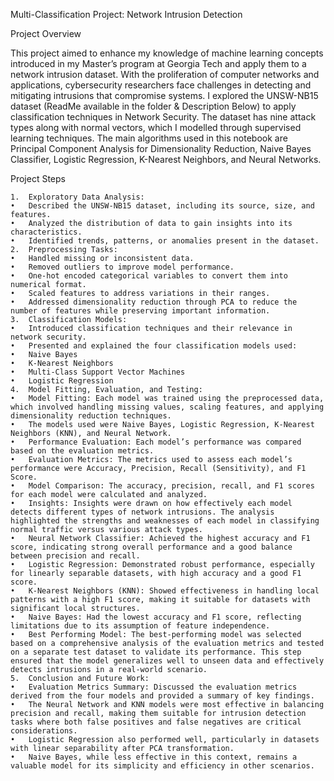 Multi-Classification Project: Network Intrusion Detection

Project Overview

This project aimed to enhance my knowledge of machine learning concepts introduced in my Master’s program at Georgia Tech and apply them to a network intrusion dataset. With the proliferation of computer networks and applications, cybersecurity researchers face challenges in detecting and mitigating intrusions that compromise systems. I explored the UNSW-NB15 dataset (ReadMe available in the folder & Description Below) to apply classification techniques in Network Security. The dataset has nine attack types along with normal vectors, which I modelled through supervised learning techniques. The main algorithms used in this notebook are Principal Component Analysis for Dimensionality Reduction, Naive Bayes Classifier, Logistic Regression, K-Nearest Neighbors, and Neural Networks.

Project Steps

	1.	Exploratory Data Analysis:
	•	Described the UNSW-NB15 dataset, including its source, size, and features.
	•	Analyzed the distribution of data to gain insights into its characteristics.
	•	Identified trends, patterns, or anomalies present in the dataset.
	2.	Preprocessing Tasks:
	•	Handled missing or inconsistent data.
	•	Removed outliers to improve model performance.
	•	One-hot encoded categorical variables to convert them into numerical format.
	•	Scaled features to address variations in their ranges.
	•	Addressed dimensionality reduction through PCA to reduce the number of features while preserving important information.
	3.	Classification Models:
	•	Introduced classification techniques and their relevance in network security.
	•	Presented and explained the four classification models used:
	•	Naive Bayes
	•	K-Nearest Neighbors
	•	Multi-Class Support Vector Machines
	•	Logistic Regression
	4.	Model Fitting, Evaluation, and Testing:
	•	Model Fitting: Each model was trained using the preprocessed data, which involved handling missing values, scaling features, and applying dimensionality reduction techniques.
	•	The models used were Naive Bayes, Logistic Regression, K-Nearest Neighbors (KNN), and Neural Network.
	•	Performance Evaluation: Each model’s performance was compared based on the evaluation metrics.
	•	Evaluation Metrics: The metrics used to assess each model’s performance were Accuracy, Precision, Recall (Sensitivity), and F1 Score.
	•	Model Comparison: The accuracy, precision, recall, and F1 scores for each model were calculated and analyzed.
	•	Insights: Insights were drawn on how effectively each model detects different types of network intrusions. The analysis highlighted the strengths and weaknesses of each model in classifying normal traffic versus various attack types.
	•	Neural Network Classifier: Achieved the highest accuracy and F1 score, indicating strong overall performance and a good balance between precision and recall.
	•	Logistic Regression: Demonstrated robust performance, especially for linearly separable datasets, with high accuracy and a good F1 score.
	•	K-Nearest Neighbors (KNN): Showed effectiveness in handling local patterns with a high F1 score, making it suitable for datasets with significant local structures.
	•	Naive Bayes: Had the lowest accuracy and F1 score, reflecting limitations due to its assumption of feature independence.
	•	Best Performing Model: The best-performing model was selected based on a comprehensive analysis of the evaluation metrics and tested on a separate test dataset to validate its performance. This step ensured that the model generalizes well to unseen data and effectively detects intrusions in a real-world scenario.
	5.	Conclusion and Future Work:
	•	Evaluation Metrics Summary: Discussed the evaluation metrics derived from the four models and provided a summary of key findings.
	•	The Neural Network and KNN models were most effective in balancing precision and recall, making them suitable for intrusion detection tasks where both false positives and false negatives are critical considerations.
	•	Logistic Regression also performed well, particularly in datasets with linear separability after PCA transformation.
	•	Naive Bayes, while less effective in this context, remains a valuable model for its simplicity and efficiency in other scenarios.
   

   
